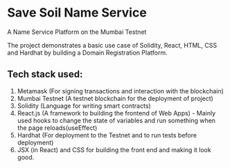 # Save Soil Name Service
A Name Service Platform on the Mumbai Testnet

The project demonstrates a basic use case of Solidity, React, HTML, CSS and Hardhat by building a Domain Registration Platform.

## Tech stack used:
  1. Metamask (For signing transactions and interaction with the blockchain)
  2. Mumbai Testnet (A testnet blockchain for the deployment of project)
  3. Solidity (Language for writing smart contracts)
  4. React.js (A framework to building the frontend of Web Apps)
    - Mainly used hooks to change the state of variables and run something when the page reloads(useEffect)
  5. Hardhat (For deployment to the Testnet and to run tests before deployment)
  6. JSX (in React) and CSS for building the front end and making it look good.
